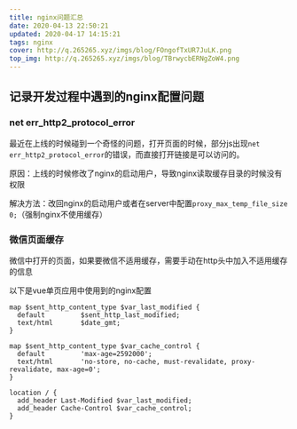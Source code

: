 ```yaml
---
title: nginx问题汇总
date: 2020-04-13 22:50:21
updated: 2020-04-17 14:15:21
tags: nginx
cover: http://q.265265.xyz/imgs/blog/FOngofTxUR7JuLK.png
top_img: http://q.265265.xyz/imgs/blog/TBrwycbERNgZoW4.png
---
```

## 记录开发过程中遇到的nginx配置问题
### net err_http2_protocol_error
最近在上线的时候碰到一个奇怪的问题，打开页面的时候，部分js出现`net err_http2_protocol_error`的错误，而直接打开链接是可以访问的。

原因：上线的时候修改了nginx的启动用户，导致nginx读取缓存目录的时候没有权限

解决方法：改回nginx的启动用户或者在server中配置`proxy_max_temp_file_size 0;`（强制nginx不使用缓存）

### 微信页面缓存

微信中打开的页面，如果要微信不适用缓存，需要手动在http头中加入不适用缓存的信息

以下是vue单页应用中使用到的nginx配置

```nginx
map $sent_http_content_type $var_last_modified {
  default         $sent_http_last_modified;
  text/html       $date_gmt;
}

map $sent_http_content_type $var_cache_control {
  default         'max-age=2592000';
  text/html       'no-store, no-cache, must-revalidate, proxy-revalidate, max-age=0';
}

location / {
  add_header Last-Modified $var_last_modified;
  add_header Cache-Control $var_cache_control;
}
       	
```